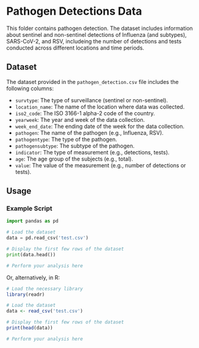 # Pathogen Detections Data

This folder contains pathogen detection. The dataset includes information about sentinel and non-sentinel detections of Influenza (and subtypes), SARS-CoV-2, and RSV, includeing the number of detections and tests conducted across different locations and time periods.

## Dataset

The dataset provided in the `pathogen_detection.csv` file includes the following columns:

- `survtype`: The type of surveillance (sentinel or non-sentinel).
- `location_name`: The name of the location where data was collected.
- `iso2_code`: The ISO 3166-1 alpha-2 code of the country.
- `yearweek`: The year and week of the data collection.
- `week_end_date`: The ending date of the week for the data collection.
- `pathogen`: The name of the pathogen (e.g., Influenza, RSV).
- `pathogentype`: The type of the pathogen.
- `pathogensubtype`: The subtype of the pathogen.
- `indicator`: The type of measurement (e.g., detections, tests).
- `age`: The age group of the subjects (e.g., total).
- `value`: The value of the measurement (e.g., number of detections or tests).


## Usage

### Example Script

```python
import pandas as pd

# Load the dataset
data = pd.read_csv('test.csv')

# Display the first few rows of the dataset
print(data.head())

# Perform your analysis here
```

Or, alternatively, in R: 
```R
# Load the necessary library
library(readr)

# Load the dataset
data <- read_csv('test.csv')

# Display the first few rows of the dataset
print(head(data))

# Perform your analysis here
```